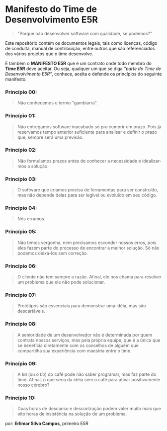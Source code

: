 Manifesto do Time de Desenvolvimento E5R
========================================

> "Porque não desenvolver software com qualidade, se podemos?"

Este repositório contém os documentos legais, tais como licenças, código de condulta,
manual de contribuição, entre outros que são referenciados dos vários projetos que
o time desenvolve.

E também o **MANIFESTO E5R** que é um contrato onde todo membro do **Time E5R** deve
aceitar. Ou seja, qualquer um que se diga _"parte do Time de Desenvolvimento E5R"_,
conhece, aceita e defende os princípios do seguinte manifesto:

### Princípio 00:
> Não conhecemos o termo "gambiarra".

### Princípio 01:
> Não entregamos software inacabado só pra cumprir um prazo.
> Pois já reservamos tempo anterior suficiente para analisar e definir o prazo que,
> sempre será uma previsão.

### Princípio 02:
>  Não formulamos prazos antes de conhecer a necessidade e idealizar-mos a solução.

### Princípio 03:
> O software que criamos precisa de ferramentas para ser construído, mas não depende
> delas para ser legível ou evoluído em seu código.

### Princípio 04:
> Nós erramos.

### Princípio 05:
> Não temos vergonha, nem precisamos esconder nossos erros, pois eles fazem parte do
> processo de encontrar a melhor solução. Só não podemos deixá-los sem correção.

### Princípio 06:
> O cliente não tem sempre a razão.
> Afinal, ele nos chama para resolver um problema que ele não pode solucionar.

### Princípio 07:
> Protótipos são essenciais para demonstrar uma idéia, mas são descartáveis.

### Princípio 08:
> A senioridade de um desenvolvedor não é determinada por quem contrata nossos serviços,
> mas pela própria equipe, que é a única que se beneficia diretamente com os conselhos
> de alguém que compartilha sua experiência com maestria entre o time.

### Princípio 09:
> A _tia_ (ou o _tio_) do café pode não saber programar, mas faz parte do time.
> Afinal, o que seria da idéia sem o café para ativar positivamente nosso cérebro?

### Princípio 10:
> Duas horas de descanso e descontração podem valer muito mais que oito horas de
> insistência na solução de um problema.

por: **Erlimar Silva Campos**, primeiro E5R
